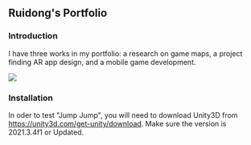 ## Ruidong's Portfolio 

### Introduction

I have three works in my portfolio: a research on game maps, a project finding AR app design, and a mobile game development. 

<img src="images/demo.gif?raw=true"/>

### Installation
In oder to test "Jump Jump", you will need to download Unity3D from https://unity3d.com/get-unity/download.
Make sure the version is 2021.3.4f1 or Updated.



